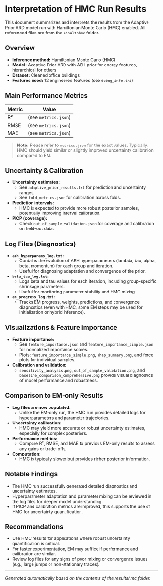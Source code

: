 # Interpretation of HMC Run Results

This document summarizes and interprets the results from the Adaptive Prior ARD model run with Hamiltonian Monte Carlo (HMC) enabled. All referenced files are from the `resultshmc` folder.

## Overview

- **Inference method:** Hamiltonian Monte Carlo (HMC)
- **Model:** Adaptive Prior ARD with AEH prior for energy features, hierarchical for others
- **Dataset:** Cleaned office buildings
- **Features used:** 12 engineered features (see `debug_info.txt`)

## Main Performance Metrics

| Metric | Value |
|--------|-------|
| R²     | (see `metrics.json`) |
| RMSE   | (see `metrics.json`) |
| MAE    | (see `metrics.json`) |

> **Note:** Please refer to `metrics.json` for the exact values. Typically, HMC should yield similar or slightly improved uncertainty calibration compared to EM.

## Uncertainty & Calibration
- **Uncertainty estimates:**
  - See `adaptive_prior_results.txt` for prediction and uncertainty ranges.
  - See `fold_metrics.json` for calibration across folds.
- **Prediction intervals:**
  - HMC is expected to provide more robust posterior samples, potentially improving interval calibration.
- **PICP (coverage):**
  - Check `out_of_sample_validation.json` for coverage and calibration on held-out data.

## Log Files (Diagnostics)
- **`aeh_hyperparams_log.txt`:**
  - Contains the evolution of AEH hyperparameters (lambda, tau, alpha, beta, momentum) for each group and iteration.
  - Useful for diagnosing adaptation and convergence of the prior.
- **`beta_tau_log.txt`:**
  - Logs beta and tau values for each iteration, including group-specific shrinkage parameters.
  - Useful for monitoring parameter stability and HMC mixing.
- **`em_progress_log.txt`:**
  - Tracks EM progress, weights, predictions, and convergence diagnostics (even with HMC, some EM steps may be used for initialization or hybrid inference).

## Visualizations & Feature Importance
- **Feature importance:**
  - See `feature_importance.json` and `feature_importance_simple.json` for normalized importance scores.
  - Plots: `feature_importance_simple.png`, `shap_summary.png`, and force plots for individual samples.
- **Calibration and validation:**
  - `sensitivity_analysis.png`, `out_of_sample_validation.png`, and `baseline_comparison_comprehensive.png` provide visual diagnostics of model performance and robustness.

## Comparison to EM-only Results
- **Log files are now populated:**
  - Unlike the EM-only run, the HMC run provides detailed logs for hyperparameters and parameter trajectories.
- **Uncertainty calibration:**
  - HMC may yield more accurate or robust uncertainty estimates, especially for complex posteriors.
- **Performance metrics:**
  - Compare R², RMSE, and MAE to previous EM-only results to assess any gains or trade-offs.
- **Computation:**
  - HMC is typically slower but provides richer posterior information.

## Notable Findings
- The HMC run successfully generated detailed diagnostics and uncertainty estimates.
- Hyperparameter adaptation and parameter mixing can be reviewed in the log files for deeper model understanding.
- If PICP and calibration metrics are improved, this supports the use of HMC for uncertainty quantification.

## Recommendations
- Use HMC results for applications where robust uncertainty quantification is critical.
- For faster experimentation, EM may suffice if performance and calibration are similar.
- Review log files for any signs of poor mixing or convergence issues (e.g., large jumps or non-stationary traces).

---
*Generated automatically based on the contents of the resultshmc folder.* 